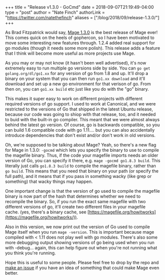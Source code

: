 +++
title = "Release v1.3.0 - GoCmd"
date = 2018-09-07T21:19:49-04:00
type = "post"
author = "Nate Finch"
authorLink = "https://twitter.com/natethefinch"
aliases = ["/blog/2018/09/release-1.3.0/"]
+++

As Brad Fitzpatrick would say, [Mage
1.3.0](https://github.com/magefile/mage/releases/tag/v1.3.0) is the best release
of Mage ever! This comes quick on the heels of gophercon, so I have been
motivated to move some interesting new features through.  1.2.4 added real
support for go modules (though it needs some more polish).  This release adds a
feature that I think will become more useful as more projects use Mage.  

As you may or may not know (it hasn't been well advertised), it's now extremely
easy to run multiple go versions side by side.  You can `go get
golang.org/dl/go1.xx` for any version of go from 1.8 and up.  It'll drop a
binary on your system that you can then run `go1.xx download` and it'll download
and set up a new go environment for that verison of go.  From then on, you can
`go1.xx build` etc just like you do with the "go" binary.   

This makes it super easy to work on different projects with different required
versions of go support.  I used to work at Canonical, and we were restricted to
the versions of Go that shipped in the latest Ubuntu release, because our code
was going to shiop with that release, too, and it needed to buid with the
built-in go compiler.  This meant that we were almost always behind the latest
go version.  Of course, go is backwards compatible, so you can build 1.6
compatible code with go 1.11.... but you can also accidentally introduce
dependencies that don't exist and/or don't work in old versions.

Oh, we're supposed to be talking about Mage?  Yeah, so there's a new flag for
Mage in 1.3.0: `-gocmd` which lets you specify the binary to use to compile the
magefile binary.  Thus, if the code your magefile imports needs an older version
of Go, you can specify it there, e.g. `mage -gocmd go1.8.3 build`.  This
literally just calls `go1.8.3 build` to compile the magefile binary, rather than
`go build`. This means that you need that binary on your path (or specify the
full path), and it means that if you pass in something wacky (like grep or
something) that wacky things may happen.

One important change is that the version of go used to compile the magefile
binary is now part of the hash that determines whether we need to recompile the
binary.  So, if you run the exact same magefile with two different versions of
go, it'll create two different files in your magefile cache. (yes, there's a
binary cache, see [https://magefile.org/howitworks](https://magefile.org/howitworks/)).

Also in this version, we now print out the version of Go used to compile Mage
itself when you run `mage -version`.  This is important because mage compiled
with < 1.11 does not play well with go modules.  There's also some more
debugging output showing versions of go being used when you run with -debug...
again, this can help figure out when you're not running what you think you're
running.

Hope this is useful to some people.  Please feel free to drop by the repo and
[make an issue](https://github.com/magefile/mage/issues) if you have an idea of
something that could make Mage even better.
